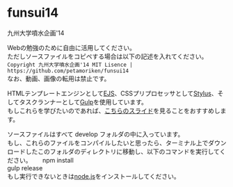 funsui14
========

九州大学噴水企画'14

Webの勉強のために自由に活用してください。  
ただしソースファイルをコピペする場合は以下の記述を入れてください。  
`Copyright 九州大学噴水企画'14 MIT Lisence | https://github.com/petamoriken/funsui14`  
なお、動画、画像の転用は禁止です。

HTMLテンプレートエンジンとして[EJS]、CSSプリプロセッサとして[Stylus]、そしてタスクランナーとして[Gulp]を使用しています。  
もしこれらを学びたいのであれば、[こちらのスライド](http://www.slideshare.net/yutoyoshinari/ss-37936903 "フロントエンドの効率化")を見ることをおすすめします。

ソースファイルはすべて develop フォルダの中に入っています。  
もし、これらのファイルをコンパイルしたいと思ったら、ターミナル上でダウンロードしたこのフォルダのディレクトリに移動し、以下のコマンドを実行してください。　　
    npm install  
    gulp release  
もし実行できないときは[node.js]をインストールしてください。

[EJS]: http://www.embeddedjs.com/ "EJS - JavaScript Templates"
[Stylus]: http://learnboost.github.io/stylus/ "Stylus — expressive, robust, feature-rich CSS preprocessor"
[Gulp]: http://gulpjs.com/ "gulp.js - the streaming build system"
[node.js]: http://nodejs.org/ "node.js"